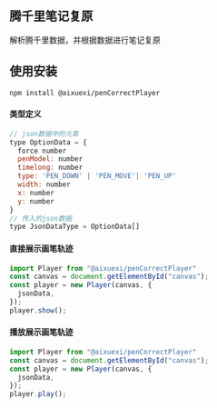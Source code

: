 ## 腾千里笔记复原
解析腾千里数据，并根据数据进行笔记复原

## 使用安装
```
npm install @aixuexi/penCorrectPlayer
```

#### 类型定义
```javascript
// json数据中的元素
type OptionData = {
  force number
  penModel: number
  timelong: number
  type: 'PEN_DOWN' | 'PEN_MOVE'| 'PEN_UP'
  width: number
  x: number
  y: number
}
// 传入的json数据
type JsonDataType = OptionData[]

```
#### 直接展示画笔轨迹
```javascript
import Player from "@aixuexi/penCorrectPlayer"
const canvas = document.getElementById("canvas");
const player = new Player(canvas, {
  jsonData,
});
player.show();
```

#### 播放展示画笔轨迹
```javascript
import Player from "@aixuexi/penCorrectPlayer"
const canvas = document.getElementById("canvas");
const player = new Player(canvas, {
  jsonData,
});
player.play();
```